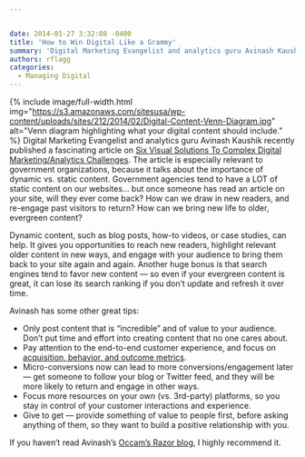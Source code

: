 ```yaml
---


date: 2014-01-27 3:32:08 -0400
title: 'How to Win Digital Like a Grammy'
summary: 'Digital Marketing Evangelist and analytics guru Avinash Kaushik recently published a&nbsp;fascinating article on Six Visual Solutions To Complex Digital Marketing/Analytics Challenges. The article is especially relevant to government organizations, because it talks about the importance of dynamic vs. static content. Government agencies tend to'
authors: rflagg
categories:
  - Managing Digital
---
```


{% include image/full-width.html img="https://s3.amazonaws.com/sitesusa/wp-content/uploads/sites/212/2014/02/Digital-Content-Venn-Diagram.jpg" alt="Venn diagram highlighting what your digital content should include." %}
Digital Marketing Evangelist and analytics guru Avinash Kaushik recently published a fascinating article on [Six Visual Solutions To Complex Digital Marketing/Analytics Challenges](http://www.kaushik.net/avinash/six-visual-digital-marketing-analytics-strategic-solutions/). The article is especially relevant to government organizations, because it talks about the importance of dynamic vs. static content. Government agencies tend to have a LOT of static content on our websites&#8230; but once someone has read an article on your site, will they ever come back? How can we draw in new readers, and re-engage past visitors to return? How can we bring new life to older, evergreen content?

Dynamic content, such as blog posts, how-to videos, or case studies, can help. It gives you opportunities to reach new readers, highlight relevant older content in new ways, and engage with your audience to bring them back to your site again and again. Another huge bonus is that search engines tend to favor new content &#8212; so even if your evergreen content is great, it can lose its search ranking if you don’t update and refresh it over time.

Avinash has some other great tips:

  * Only post content that is &#8220;incredible&#8221; and of value to your audience. Don’t put time and effort into creating content that no one cares about.
  * Pay attention to the end-to-end customer experience, and focus on [acquisition, behavior, and outcome metrics](http://www.kaushik.net/avinash/best-web-metrics-kpis-small-medium-large-business/).
  * Micro-conversions now can lead to more conversions/engagement later &#8212; get someone to follow your blog or Twitter feed, and they will be more likely to return and engage in other ways.
  * Focus more resources on your own (vs. 3rd-party) platforms, so you stay in control of your customer interactions and experience.
  * Give to get &#8212; provide something of value to people first, before asking anything of them, so they want to build a positive relationship with you.

If you haven’t read Avinash’s [Occam’s Razor blog](http://www.kaushik.net/avinash/), I highly recommend it.